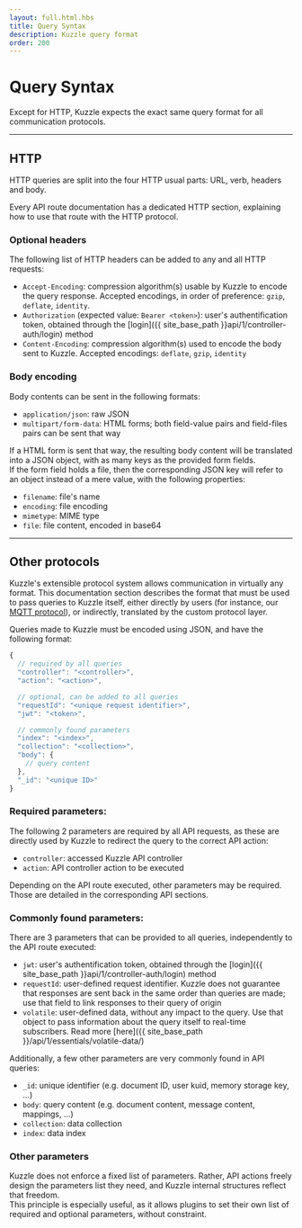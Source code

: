 ```yaml
---
layout: full.html.hbs
title: Query Syntax
description: Kuzzle query format
order: 200
---
```


# Query Syntax

Except for HTTP, Kuzzle expects the exact same query format for all communication protocols.

---

## HTTP

HTTP queries are split into the four HTTP usual parts: URL, verb, headers and body.

Every API route documentation has a dedicated HTTP section, explaining how to use that route with the HTTP protocol. 

### Optional headers

The following list of HTTP headers can be added to any and all HTTP requests:

* `Accept-Encoding`: compression algorithm(s) usable by Kuzzle to encode the query response. Accepted encodings, in order of preference: `gzip`, `deflate`, `identity`. 
* `Authorization` (expected value: `Bearer <token>`): user's authentification token, obtained through the [login]({{ site_base_path }}api/1/controller-auth/login) method
* `Content-Encoding`: compression algorithm(s) used to encode the body sent to Kuzzle. Accepted encodings: `deflate`, `gzip`, `identity`

### Body encoding

Body contents can be sent in the following formats:

* `application/json`: raw JSON
* `multipart/form-data`: HTML forms; both field-value pairs and field-files pairs can be sent that way

If a HTML form is sent that way, the resulting body content will be translated into a JSON object, with as many keys as the provided form fields.  
If the form field holds a file, then the corresponding JSON key will refer to an object instead of a mere value, with the following properties:

  * `filename`: file's name
  * `encoding`: file encoding
  * `mimetype`: MIME type
  * `file`: file content, encoded in base64

---

## Other protocols

<div class="alert alert-info">Kuzzle's extensible protocol system allows communication in virtually any format. This documentation section describes the format that must be used to pass queries to Kuzzle itself, either directly by users (for instance, our <a href="https://github.com/kuzzleio/protocol-mqtt">MQTT protocol</a>), or indirectly, translated by the custom protocol layer.</div>

Queries made to Kuzzle must be encoded using JSON, and have the following format:

```javascript
{
  // required by all queries
  "controller": "<controller>",
  "action": "<action>",

  // optional, can be added to all queries
  "requestId": "<unique request identifier>",
  "jwt": "<token>",

  // commonly found parameters
  "index": "<index>",
  "collection": "<collection>",
  "body": {
    // query content
  },
  "_id": "<unique ID>"
}
```

### Required parameters:

The following 2 parameters are required by all API requests, as these are directly used by Kuzzle to redirect the query to the correct API action:

* `controller`: accessed Kuzzle API controller 
* `action`: API controller action to be executed

Depending on the API route executed, other parameters may be required. Those are detailed in the corresponding API sections.

### Commonly found parameters:

There are 3 parameters that can be provided to all queries, independently to the API route executed:

* `jwt`: user's authentification token, obtained through the [login]({{ site_base_path }}api/1/controller-auth/login) method
* `requestId`: user-defined request identifier. Kuzzle does not guarantee that responses are sent back in the same order than queries are made; use that field to link responses to their  query of origin
* `volatile`: user-defined data, without any impact to the query. Use that object to pass information about the query itself to real-time subscribers. Read more [here]({{ site_base_path }}/api/1/essentials/volatile-data/)

Additionally, a few other parameters are very commonly found in API queries:

* `_id`: unique identifier (e.g. document ID, user kuid, memory storage key, ...)
* `body`: query content (e.g. document content, message content, mappings, ...)
* `collection`: data collection
* `index`: data index

### Other parameters

Kuzzle does not enforce a fixed list of parameters. Rather, API actions freely design the parameters list they need, and Kuzzle internal structures reflect that freedom.  
This principle is especially useful, as it allows plugins to set their own list of required and optional parameters, without constraint.
